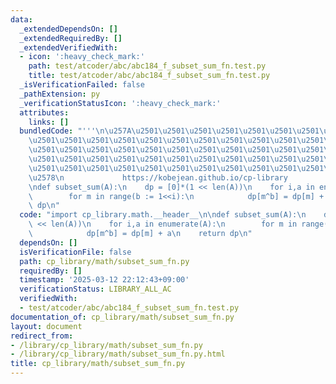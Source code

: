 ```yaml
---
data:
  _extendedDependsOn: []
  _extendedRequiredBy: []
  _extendedVerifiedWith:
  - icon: ':heavy_check_mark:'
    path: test/atcoder/abc/abc184_f_subset_sum_fn.test.py
    title: test/atcoder/abc/abc184_f_subset_sum_fn.test.py
  _isVerificationFailed: false
  _pathExtension: py
  _verificationStatusIcon: ':heavy_check_mark:'
  attributes:
    links: []
  bundledCode: "'''\n\u257A\u2501\u2501\u2501\u2501\u2501\u2501\u2501\u2501\u2501\u2501\
    \u2501\u2501\u2501\u2501\u2501\u2501\u2501\u2501\u2501\u2501\u2501\u2501\u2501\
    \u2501\u2501\u2501\u2501\u2501\u2501\u2501\u2501\u2501\u2501\u2501\u2501\u2501\
    \u2501\u2501\u2501\u2501\u2501\u2501\u2501\u2501\u2501\u2501\u2501\u2501\u2501\
    \u2501\u2501\u2501\u2501\u2501\u2501\u2501\u2501\u2501\u2501\u2501\u2501\u2501\
    \u2578\n             https://kobejean.github.io/cp-library               \n'''\n\
    \ndef subset_sum(A):\n    dp = [0]*(1 << len(A))\n    for i,a in enumerate(A):\n\
    \        for m in range(b := 1<<i):\n            dp[m^b] = dp[m] + a\n    return\
    \ dp\n"
  code: "import cp_library.math.__header__\n\ndef subset_sum(A):\n    dp = [0]*(1\
    \ << len(A))\n    for i,a in enumerate(A):\n        for m in range(b := 1<<i):\n\
    \            dp[m^b] = dp[m] + a\n    return dp\n"
  dependsOn: []
  isVerificationFile: false
  path: cp_library/math/subset_sum_fn.py
  requiredBy: []
  timestamp: '2025-03-12 22:12:43+09:00'
  verificationStatus: LIBRARY_ALL_AC
  verifiedWith:
  - test/atcoder/abc/abc184_f_subset_sum_fn.test.py
documentation_of: cp_library/math/subset_sum_fn.py
layout: document
redirect_from:
- /library/cp_library/math/subset_sum_fn.py
- /library/cp_library/math/subset_sum_fn.py.html
title: cp_library/math/subset_sum_fn.py
---
```

